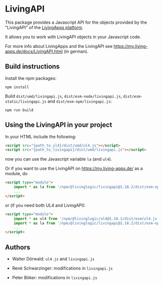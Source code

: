 # LivingAPI

This package provides a Javascript API for the objects provided by the
"LivingAPI" of the [LivingApps platform](https://www.living-apps.de/).

It allows you to work with LivingAPI objects in your Javascript code.

For more info about LivingApps and the LivingAPI see
https://my.living-apps.de/docs/LivingAPI.html (in german).


## Build instructions

Install the npm packages:

```
npm install
```

Build `dist/umd/livingapi.js`, `dist/esm-node/livingapi.js`,
`dist/esm-static/livingapi.js` and `dist/esm-npm/livingapi.js`:

```
npm run build
```


## Using the LivingAPI in your project

In your HTML include the following:

```html
<script src="{path_to_ul4}/dist/umd/ul4.js"></script>
<script src="{path_to_livingapi}/dist/umd/livingapi.js"></script>
```

now you can use the Javascript variable `la` (and `ul4`).

Or if you want to use the LivingAPI on https://my.living-apps.de/ as a module,
do

```html
<script type="module">
	import * as la from '/npm/@livinglogic/livingapi@1.18.2/dist/esm-npm/livingapi.js';
	...
</script>
```

or (if you need both UL4 and LivingAPI):

```html
<script type="module">
	import * as ul4 from '/npm/@livinglogic/ul4@1.18.1/dist/esm/ul4.js';
	import * as la from '/npm/@livinglogic/livingapi@1.18.2/dist/esm-npm/livingapi.js';
	...
</script>
```

## Authors

- Walter Dörwald: `ul4.js` and `livingapi.js`

- René Schwarzinger: modifications in `livingapi.js`

- Peter Böker: modifications in `livingapi.js`
